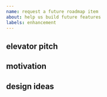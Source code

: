 ```yaml
---
name: request a future roadmap item
about: help us build future features
labels: enhancement
---
```


<!--
    welcome! before creating a new issue, please look for relevant issues, documentation,
    pull requests, and discussions.
-->

## elevator pitch

<!-- In no more than three sentences, what would you like to see implemented? -->

## motivation

<!-- Why do you want this feature? -->

## design ideas

<!-- Share any kind of design ideas (e.g. ASCII art, links, screenshots) that might help us understand -->
